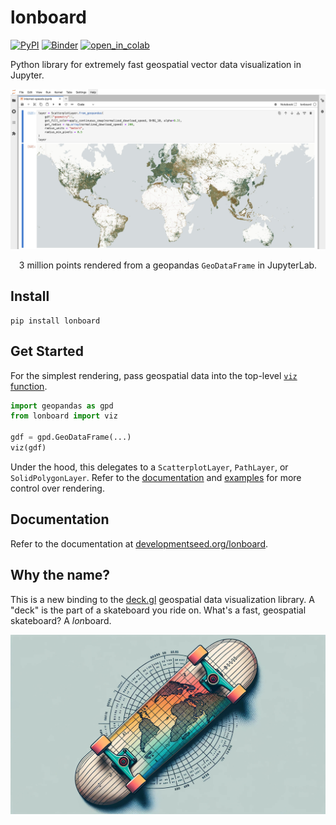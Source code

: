# lonboard

[![PyPI][pypi_badge]][pypi_link]
[![Binder][binder_badge]][binder_jupyterlab_url]
[![open_in_colab][colab_badge]][colab_notebook_link]

[pypi_badge]: https://badge.fury.io/py/lonboard.svg
[pypi_link]: https://pypi.org/project/lonboard/
[binder_badge]: https://mybinder.org/badge_logo.svg
[binder_jupyterlab_url]: https://mybinder.org/v2/gh/developmentseed/lonboard/HEAD?urlpath=lab/tree/examples/
[colab_badge]: https://colab.research.google.com/assets/colab-badge.svg
[colab_notebook_link]: https://colab.research.google.com/github/developmentseed/lonboard/blob/main

Python library for extremely fast geospatial vector data visualization in Jupyter.

![](assets/hero-image.jpg)

<p align="center">3 million points rendered from a geopandas <code>GeoDataFrame</code> in JupyterLab.</p>

## Install

```
pip install lonboard
```

## Get Started

For the simplest rendering, pass geospatial data into the top-level [`viz` function](https://developmentseed.org/lonboard/api/viz/#lonboard.viz.viz).

```py
import geopandas as gpd
from lonboard import viz

gdf = gpd.GeoDataFrame(...)
viz(gdf)
```

Under the hood, this delegates to a `ScatterplotLayer`, `PathLayer`, or `SolidPolygonLayer`. Refer to the [documentation](https://developmentseed.org/lonboard/) and [examples](https://developmentseed.org/lonboard/examples/internet-speeds/) for more control over rendering.

## Documentation

Refer to the documentation at [developmentseed.org/lonboard](https://developmentseed.org/lonboard/).

## Why the name?

This is a new binding to the [deck.gl](https://deck.gl) geospatial data visualization library. A "deck" is the part of a skateboard you ride on. What's a fast, geospatial skateboard? A <em>lon</em>board.

![](assets/dalle-lonboard.jpg)
